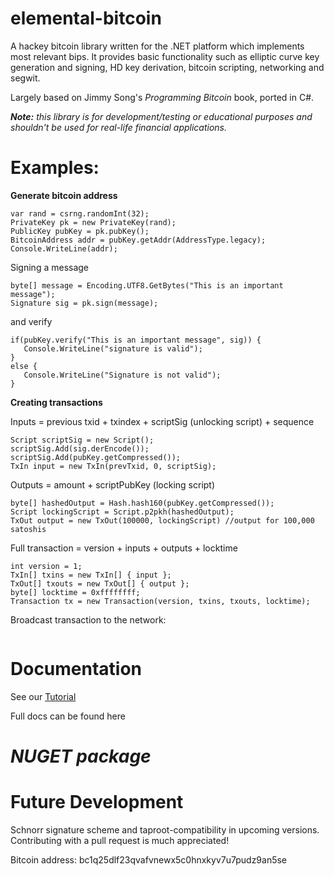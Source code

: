 # elemental-bitcoin

A hackey bitcoin library written for the .NET platform which implements most relevant bips. It provides basic functionality such as elliptic curve key
generation and signing, HD key derivation, bitcoin scripting, networking and segwit. 

Largely based on Jimmy Song's *Programming Bitcoin* book, ported in C#.


***Note:** this library is for development/testing or educational purposes and shouldn't be used for real-life financial applications.*


# **Examples:**

**Generate bitcoin address**
```
var rand = csrng.randomInt(32);
PrivateKey pk = new PrivateKey(rand);
PublicKey pubKey = pk.pubKey();
BitcoinAddress addr = pubKey.getAddr(AddressType.legacy);
Console.WriteLine(addr);
 ```
 
 Signing a message
 ```
 byte[] message = Encoding.UTF8.GetBytes("This is an important message");
 Signature sig = pk.sign(message);
 ```
 and verify
 ```
if(pubKey.verify("This is an important message", sig)) {
	Console.WriteLine("signature is valid");
}
else {
	Console.WriteLine("Signature is not valid");
}
```


**Creating transactions**

Inputs = previous txid + txindex + scriptSig (unlocking script) + sequence
```
Script scriptSig = new Script();
scriptSig.Add(sig.derEncode());
scriptSig.Add(pubKey.getCompressed());
TxIn input = new TxIn(prevTxid, 0, scriptSig);
```

Outputs = amount + scriptPubKey (locking script)
```
byte[] hashedOutput = Hash.hash160(pubKey.getCompressed());
Script lockingScript = Script.p2pkh(hashedOutput);
TxOut output = new TxOut(100000, lockingScript) //output for 100,000 satoshis
```

Full transaction = version + inputs + outputs + locktime
```
int version = 1;
TxIn[] txins = new TxIn[] { input };
TxOut[] txouts = new TxOut[] { output };
byte[] locktime = 0xffffffff;
Transaction tx = new Transaction(version, txins, txouts, locktime);
```

Broadcast  transaction to the network:
```
```

# **Documentation**

See our [Tutorial](https://ch1ru.github.io/elemental-bitcoin/) 

Full docs can be found here

# *NUGET package*

# **Future Development**

Schnorr signature scheme and taproot-compatibility in upcoming versions. 
Contributing with a pull request is much appreciated!


Bitcoin address: bc1q25dlf23qvafvnewx5c0hnxkyv7u7pudz9an5se

